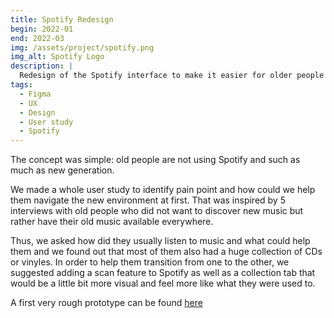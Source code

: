 ```yaml
---
title: Spotify Redesign
begin: 2022-01
end: 2022-03
img: /assets/project/spotify.png
img_alt: Spotify Logo
description: |
  Redesign of the Spotify interface to make it easier for older people to use
tags:
  - Figma
  - UX
  - Design
  - User study
  - Spotify
---
```

The concept was simple: old people are not using Spotify and such as much as new generation.

We made a whole user study to identify pain point and how could we help them navigate the new environment at first. That was inspired by 5 interviews with old people who did not want to discover new music but rather have their old music available everywhere.

Thus, we asked how did they usually listen to music and what could help them and we found out that most of them also had a huge collection of CDs or vinyles. In order to help them transition from one to the other, we suggested adding a scan feature to Spotify as well as a collection tab that would be a little bit more visual and feel more like what they were used to.

A first very rough prototype can be found [here](https://www.figma.com/proto/gaiatY4ZRqgNuJIHzJ82rc/Spotify---Mobile-UI-(Community)?type=design&node-id=764-14492&t=CyAG3X2vjJN4PLVg-1&scaling=min-zoom&page-id=25%3A0&starting-point-node-id=570%3A4308&show-proto-sidebar=1&mode=design)
